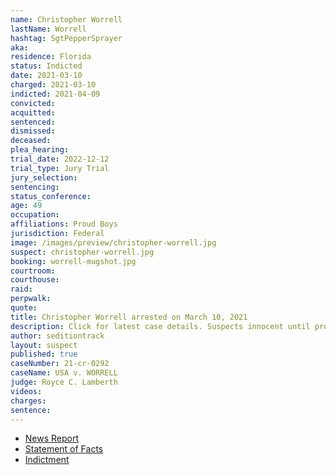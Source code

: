```yaml
---
name: Christopher Worrell
lastName: Worrell
hashtag: SgtPepperSprayer
aka:
residence: Florida
status: Indicted
date: 2021-03-10
charged: 2021-03-10
indicted: 2021-04-09
convicted:
acquitted:
sentenced:
dismissed:
deceased:
plea_hearing:
trial_date: 2022-12-12
trial_type: Jury Trial
jury_selection:
sentencing:
status_conference:
age: 49
occupation:
affiliations: Proud Boys
jurisdiction: Federal
image: /images/preview/christopher-worrell.jpg
suspect: christopher-worrell.jpg
booking: worrell-mugshot.jpg
courtroom:
courthouse:
raid:
perpwalk:
quote:
title: Christopher Worrell arrested on March 10, 2021
description: Click for latest case details. Suspects innocent until proven guilty.
author: seditiontrack
layout: suspect
published: true
caseNumber: 21-cr-0292
caseName: USA v. WORRELL
judge: Royce C. Lamberth
videos:
charges:
sentence:
---
```

- [News Report](https://www.naplesnews.com/story/news/2021/03/13/christopher-worrell-arrested-naples-ties-proud-boys-capitol-riot-suspected/4682025001/)
- [Statement of Facts](https://www.justice.gov/usao-dc/case-multi-defendant/file/1379556/download)
- [Indictment](https://www.justice.gov/usao-dc/case-multi-defendant/file/1387156/download)
